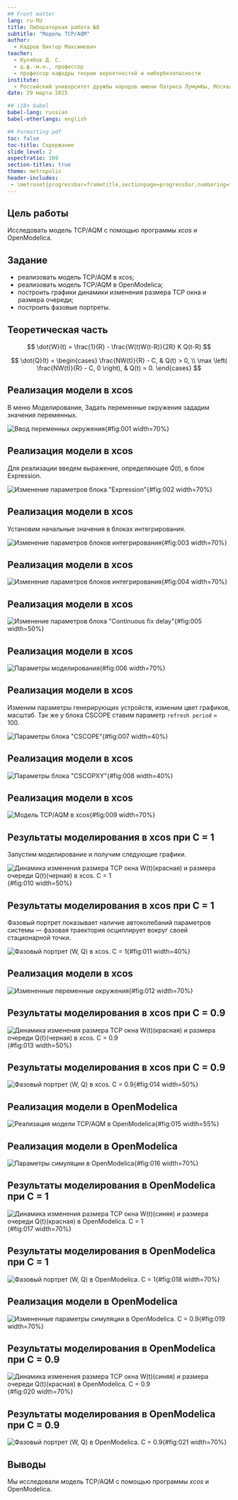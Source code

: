 ```yaml
---
## Front matter
lang: ru-RU
title: Лабораторная работа №8
subtitle: "Модель TCP/AQM"
author:
  - Кадров Виктор Максимович
teacher:
  - Кулябов Д. С.
  - д.ф.-м.н., профессор
  - профессор кафедры теории вероятностей и кибербезопасности 
institute:
  - Российский университет дружбы народов имени Патриса Лумумбы, Москва, Россия
date: 29 марта 2025

## i18n babel
babel-lang: russian
babel-otherlangs: english

## Formatting pdf
toc: false
toc-title: Содержание
slide_level: 2
aspectratio: 169
section-titles: true
theme: metropolis
header-includes:
 - \metroset{progressbar=frametitle,sectionpage=progressbar,numbering=fraction}
---
```


## Цель работы

Исследовать модель TCP/AQM с помощью программы *xcos* и OpenModelica.

## Задание

- реализовать модель TCP/AQM в xcos;
- реализовать модель TCP/AQM в OpenModelica;
- построить графики динамики изменения размера TCP окна и размера очереди;
- построить фазовые портреты.

## Теоретическая часть

$$
\dot{W}(t) = \frac{1}{R} - \frac{W(t)W(t-R)}{2R} K Q(t-R)
$$

$$
\dot{Q}(t) = 
\begin{cases} 
    \frac{NW(t)}{R} - C, & Q(t) > 0, \\
    \max \left( \frac{NW(t)}{R} - C, 0 \right), & Q(t) = 0.
\end{cases}
$$

## Реализация модели в xcos

В меню Моделирование, Задать переменные окружения зададим значения переменных.

![Ввод переменных окружения](image/1_1.png){#fig:001 width=70%}

## Реализация модели в xcos

Для реализации введем выражение, определяющее $\dot{Q}(t)$, в блок Expression.

![Изменение параметров блока "Expression"](image/2_1.png){#fig:002 width=70%}

## Реализация модели в xcos

Установим начальные значения в блоках интегрирования.

![Изменение параметров блоков интегрирования](image/3_1.png){#fig:003 width=70%} 

## Реализация модели в xcos

![Изменение параметров блоков интегрирования](image/4_1.png){#fig:004 width=70%} 

## Реализация модели в xcos

![Изменение параметров блока "Continuous fix delay"](image/5_1.png){#fig:005 width=50%}

## Реализация модели в xcos

![Параметры моделирования](image/6_1.png){#fig:006 width=70%}

## Реализация модели в xcos

Изменим параметры генерирующих устройств, изменим цвет графиков, масштаб. Так же у блока CSCOPE ставим параметр `refresh period` = 100. 

![Параметры блока "CSCOPE"](image/7_1.png){#fig:007 width=40%}

## Реализация модели в xcos

![Параметры блока "CSCOPXY"](image/8_1.png){#fig:008 width=40%}

## Реализация модели в xcos

![Модель TCP/AQM в xcos](image/9_1.png){#fig:009 width=70%}

## Результаты моделирования в xcos при C = 1

Запустим моделирование и получим следующие графики. 

![Динамика изменения размера TCP окна W(t)(красная) и размера очереди Q(t)(черная) в xcos. C = 1](image/10_1.png){#fig:010 width=50%}

## Результаты моделирования в xcos при C = 1

Фазовый портрет показывает наличие автоколебаний параметров системы — фазовая траектория осциллирует вокруг своей стационарной точки.

![Фазовый портрет (W, Q) в xcos. C = 1](image/11_1.png){#fig:011 width=40%}

## Реализация модели в xcos

![Измененные переменные окружения](image/12_1.png){#fig:012 width=70%}

## Результаты моделирования в xcos при C = 0.9

![Динамика изменения размера TCP окна W(t)(красная) и размера очереди Q(t)(черная) в xcos. C = 0.9](image/13_1.png){#fig:013 width=50%}

## Результаты моделирования в xcos при C = 0.9

![Фазовый портрет (W, Q) в xcos. C = 0.9](image/14_1.png){#fig:014 width=50%}

## Реализация модели в OpenModelica

![Реализация модели TCP/AQM в OpenModelica](image/15_1.png){#fig:015 width=55%}

## Реализация модели в OpenModelica

![Параметры симуляции в OpenModelica](image/16_1.png){#fig:016 width=70%}

## Результаты моделирования в OpenModelica при C = 1

![Динамика изменения размера TCP окна W(t)(синяя) и размера очереди Q(t)(красная) в OpenModelica. C = 1](image/17_1.png){#fig:017 width=70%}

## Результаты моделирования в OpenModelica при C = 1

![Фазовый портрет (W, Q) в OpenModelica. C = 1](image/18_1.png){#fig:018 width=70%}

## Реализация модели в OpenModelica

![Измененные параметры симуляции в OpenModelica. С = 0.9](image/19_1.png){#fig:019 width=70%}

## Результаты моделирования в OpenModelica при C = 0.9

![Динамика изменения размера TCP окна W(t)(синяя) и размера очереди Q(t)(красная) в OpenModelica. C = 0.9](image/20_1.png){#fig:020 width=70%}

## Результаты моделирования в OpenModelica при C = 0.9

![Фазовый портрет (W, Q) в OpenModelica. C = 0.9](image/21_1.png){#fig:021 width=70%}

## Выводы

Мы исследовали модель TCP/AQM с помощью программы *xcos* и OpenModelica.